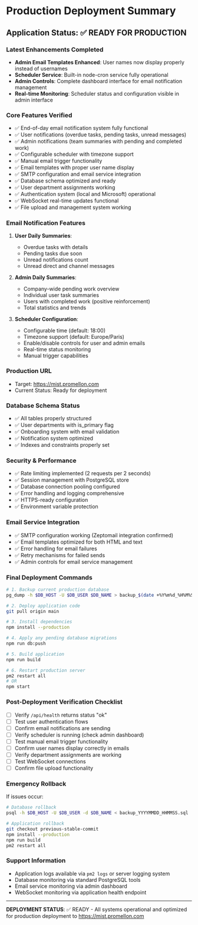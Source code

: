 # Production Deployment Summary
## Application Status: ✅ READY FOR PRODUCTION

### Latest Enhancements Completed
- **Admin Email Templates Enhanced**: User names now display properly instead of usernames
- **Scheduler Service**: Built-in node-cron service fully operational
- **Admin Controls**: Complete dashboard interface for email notification management
- **Real-time Monitoring**: Scheduler status and configuration visible in admin interface

### Core Features Verified
- ✅ End-of-day email notification system fully functional
- ✅ User notifications (overdue tasks, pending tasks, unread messages)
- ✅ Admin notifications (team summaries with pending and completed work)
- ✅ Configurable scheduler with timezone support
- ✅ Manual email trigger functionality
- ✅ Email templates with proper user name display
- ✅ SMTP configuration and email service integration
- ✅ Database schema optimized and ready
- ✅ User department assignments working
- ✅ Authentication system (local and Microsoft) operational
- ✅ WebSocket real-time updates functional
- ✅ File upload and management system working

### Email Notification Features
1. **User Daily Summaries**:
   - Overdue tasks with details
   - Pending tasks due soon
   - Unread notifications count
   - Unread direct and channel messages

2. **Admin Daily Summaries**:
   - Company-wide pending work overview
   - Individual user task summaries
   - Users with completed work (positive reinforcement)
   - Total statistics and trends

3. **Scheduler Configuration**:
   - Configurable time (default: 18:00)
   - Timezone support (default: Europe/Paris)
   - Enable/disable controls for user and admin emails
   - Real-time status monitoring
   - Manual trigger capabilities

### Production URL
- Target: https://mist.promellon.com
- Current Status: Ready for deployment

### Database Schema Status
- ✅ All tables properly structured
- ✅ User departments with is_primary flag
- ✅ Onboarding system with email validation
- ✅ Notification system optimized
- ✅ Indexes and constraints properly set

### Security & Performance
- ✅ Rate limiting implemented (2 requests per 2 seconds)
- ✅ Session management with PostgreSQL store
- ✅ Database connection pooling configured
- ✅ Error handling and logging comprehensive
- ✅ HTTPS-ready configuration
- ✅ Environment variable protection

### Email Service Integration
- ✅ SMTP configuration working (Zeptomail integration confirmed)
- ✅ Email templates optimized for both HTML and text
- ✅ Error handling for email failures
- ✅ Retry mechanisms for failed sends
- ✅ Admin controls for email service management

### Final Deployment Commands
```bash
# 1. Backup current production database
pg_dump -h $DB_HOST -U $DB_USER $DB_NAME > backup_$(date +%Y%m%d_%H%M%S).sql

# 2. Deploy application code
git pull origin main

# 3. Install dependencies
npm install --production

# 4. Apply any pending database migrations
npm run db:push

# 5. Build application
npm run build

# 6. Restart production server
pm2 restart all
# OR
npm start
```

### Post-Deployment Verification Checklist
- [ ] Verify `/api/health` returns status "ok"
- [ ] Test user authentication flows
- [ ] Confirm email notifications are sending
- [ ] Verify scheduler is running (check admin dashboard)
- [ ] Test manual email trigger functionality
- [ ] Confirm user names display correctly in emails
- [ ] Verify department assignments are working
- [ ] Test WebSocket connections
- [ ] Confirm file upload functionality

### Emergency Rollback
If issues occur:
```bash
# Database rollback
psql -h $DB_HOST -U $DB_USER -d $DB_NAME < backup_YYYYMMDD_HHMMSS.sql

# Application rollback
git checkout previous-stable-commit
npm install --production
npm run build
pm2 restart all
```

### Support Information
- Application logs available via `pm2 logs` or server logging system
- Database monitoring via standard PostgreSQL tools
- Email service monitoring via admin dashboard
- WebSocket monitoring via application health endpoint

---
**DEPLOYMENT STATUS**: ✅ READY - All systems operational and optimized for production deployment to https://mist.promellon.com